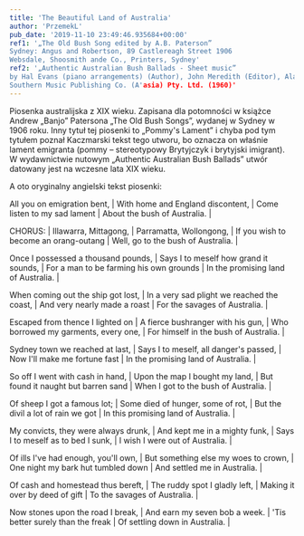 ```yaml
---
title: 'The Beautiful Land of Australia'
author: 'PrzemekL'
pub_date: '2019-11-10 23:49:46.935684+00:00'
ref1: '„The Old Bush Song edited by A.B. Paterson”
Sydney: Angus and Robertson, 89 Castlereagh Street 1906
Websdale, Shoosmith ande Co., Printers, Sydney'
ref2: '„Authentic Australian Bush Ballads - Sheet music”
by Hal Evans (piano arrangements) (Author), John Meredith (Editor), Alan Scott (Editor) 
Southern Music Publishing Co. (A'asia) Pty. Ltd. (1960)'
---
```


Piosenka australijska z XIX wieku.  Zapisana dla potomności w książce Andrew „Banjo” Patersona „The Old Bush Songs”, wydanej w Sydney w 1906 roku.  Inny tytuł tej piosenki to „Pommy's Lament” i chyba pod tym tytułem poznał Kaczmarski  tekst tego utworu, bo oznacza on właśnie lament emigranta \(pommy – stereotypowy Brytyjczyk i brytyjski imigrant\). 
W wydawnictwie nutowym „Authentic Australian Bush Ballads” utwór datowany jest na wczesne lata XIX wieku.

A oto oryginalny angielski tekst piosenki:

All you on emigration bent, |
With home and England discontent, |
Come listen to my sad lament |
About the bush of Australia. |

CHORUS: |
Illawarra, Mittagong, |
Parramatta, Wollongong, |
If you wish to become an orang\-outang |
Well, go to the bush of Australia. |

Once I possessed a thousand pounds, |
Says I to meself how grand it sounds, |
For a man to be farming his own grounds |
In the promising land of Australia. |

When coming out the ship got lost, |
In a very sad plight we reached the coast, |
And very nearly made a roast |
For the savages of Australia. |

Escaped from thence I lighted on |
A fierce bushranger with his gun, |
Who borrowed my garments, every one, |
For himself in the bush of Australia. |

Sydney town we reached at last, |
Says I to meself, all danger's passed, |
Now I'll make me fortune fast |
In the promising land of Australia. |

So off I went with cash in hand, |
Upon the map I bought my land, |
But found it naught but barren sand |
When I got to the bush of Australia. |

Of sheep I got a famous lot; |
Some died of hunger, some of rot, |
But the divil a lot of rain we got |
In this promising land of Australia. |

My convicts, they were always drunk, |
And kept me in a mighty funk, |
Says I to meself as to bed I sunk, |
I wish I were out of Australia. |

Of ills I've had enough, you'll own, |
But something else my woes to crown, |
One night my bark hut tumbled down |
And settled me in Australia. |

Of cash and homestead thus bereft, |
The ruddy spot I gladly left, |
Making it over by deed of gift |
To the savages of Australia. |

Now stones upon the road I break, |
And earn my seven bob a week. |
'Tis better surely than the freak |
Of settling down in Australia. |